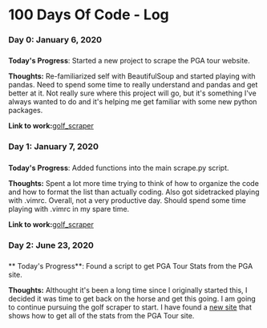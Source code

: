 # 100 Days Of Code - Log

### Day 0: January 6, 2020
#####

**Today's Progress**: Started a new project to scrape the PGA tour website.

**Thoughts:** Re-familiarized self with BeautifulSoup and started playing with pandas.  Need to spend some time to really understand and pandas and get better at it. Not really sure where this project will go, but it's something I've always wanted to do and it's helping me get familiar with some new python packages.

**Link to work:**[golf_scraper](https://github.com/ryfo18/100-days-of-code)

### Day 1: January 7, 2020
#####

**Today's Progress**: Added functions into the main scrape.py script. 

**Thoughts:** Spent a lot more time trying to think of how to organize the code and how to format the list than actually coding.  Also got sidetracked playing with .vimrc.  Overall, not a very productive day.  Should spend some time playing with .vimrc in my spare time.

**Link to work:**[golf_scraper](https://github.com/ryfo18/100-days-of-code)

### Day 2: June 23, 2020
#####

** Today's Progress**: Found a script to get PGA Tour Stats from the PGA site.

**Thoughts:**  Althought it's been a long time since I originally started this, I decided it was time to get back on the horse and get this going.  I am going to continue pursuing the golf scraper to start.  I have found a [new site](https://bigishdata.com/2016/03/05/gather-all-the-pga-tour-stats/) that shows how to get all of the stats from the PGA Tour site.
